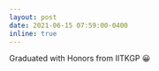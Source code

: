 ```yaml
---
layout: post
date: 2021-06-15 07:59:00-0400
inline: true
---
```

Graduated with Honors from IITKGP :grinning: